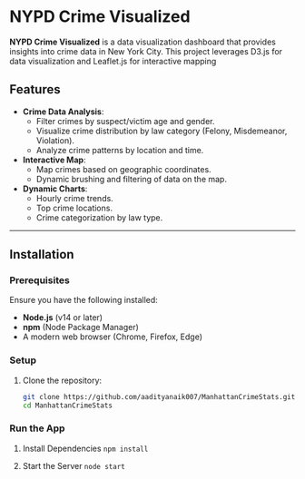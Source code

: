 # NYPD Crime Visualized

**NYPD Crime Visualized** is a data visualization dashboard that provides insights into crime data in New York City. This project leverages D3.js for data visualization and Leaflet.js for interactive mapping

## Features

- **Crime Data Analysis**:
  - Filter crimes by suspect/victim age and gender.
  - Visualize crime distribution by law category (Felony, Misdemeanor, Violation).
  - Analyze crime patterns by location and time.
- **Interactive Map**:
  - Map crimes based on geographic coordinates.
  - Dynamic brushing and filtering of data on the map.
- **Dynamic Charts**:
  - Hourly crime trends.
  - Top crime locations.
  - Crime categorization by law type.

---

## Installation

### Prerequisites

Ensure you have the following installed:

- **Node.js** (v14 or later)
- **npm** (Node Package Manager)
- A modern web browser (Chrome, Firefox, Edge)

### Setup

1. Clone the repository:
   ```bash
   git clone https://github.com/aadityanaik007/ManhattanCrimeStats.git
   cd ManhattanCrimeStats
   ```

### Run the App

1. Install Dependencies
   `npm install`

2. Start the Server
   `node start`

